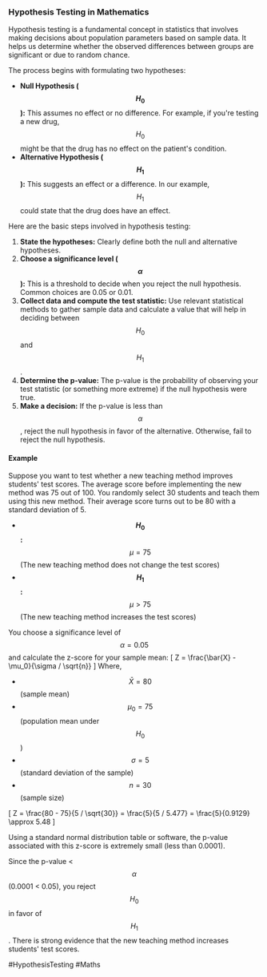 ### Hypothesis Testing in Mathematics

Hypothesis testing is a fundamental concept in statistics that involves making decisions about population parameters based on sample data. It helps us determine whether the observed differences between groups are significant or due to random chance.

The process begins with formulating two hypotheses:
- **Null Hypothesis ($$H_0$$):** This assumes no effect or no difference. For example, if you're testing a new drug, $$H_0$$ might be that the drug has no effect on the patient's condition.
- **Alternative Hypothesis ($$H_1$$):** This suggests an effect or a difference. In our example, $$H_1$$ could state that the drug does have an effect.

Here are the basic steps involved in hypothesis testing:
1. **State the hypotheses:** Clearly define both the null and alternative hypotheses.
2. **Choose a significance level ($$\alpha$$):** This is a threshold to decide when you reject the null hypothesis. Common choices are 0.05 or 0.01.
3. **Collect data and compute the test statistic:** Use relevant statistical methods to gather sample data and calculate a value that will help in deciding between $$H_0$$ and $$H_1$$.
4. **Determine the p-value:** The p-value is the probability of observing your test statistic (or something more extreme) if the null hypothesis were true.
5. **Make a decision:** If the p-value is less than $$\alpha$$, reject the null hypothesis in favor of the alternative. Otherwise, fail to reject the null hypothesis.

#### Example

Suppose you want to test whether a new teaching method improves students' test scores. The average score before implementing the new method was 75 out of 100. You randomly select 30 students and teach them using this new method. Their average score turns out to be 80 with a standard deviation of 5.

- **$$H_0$$:** $$\mu = 75$$ (The new teaching method does not change the test scores)
- **$$H_1$$:** $$\mu > 75$$ (The new teaching method increases the test scores)

You choose a significance level of $$\alpha = 0.05$$ and calculate the z-score for your sample mean:
\[ Z = \frac{\bar{X} - \mu_0}{\sigma / \sqrt{n}} \]
Where,
- $$\bar{X} = 80$$ (sample mean)
- $$\mu_0 = 75$$ (population mean under $$H_0$$)
- $$\sigma = 5$$ (standard deviation of the sample)
- $$n = 30$$ (sample size)

\[ Z = \frac{80 - 75}{5 / \sqrt{30}} = \frac{5}{5 / 5.477} = \frac{5}{0.9129} \approx 5.48 \]

Using a standard normal distribution table or software, the p-value associated with this z-score is extremely small (less than 0.0001).

Since the p-value < $$\alpha$$ (0.0001 < 0.05), you reject $$H_0$$ in favor of $$H_1$$. There is strong evidence that the new teaching method increases students' test scores.

#HypothesisTesting #Maths